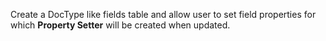 Create a DocType like fields table and allow user to set field properties for which **Property Setter** will be created when updated.